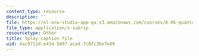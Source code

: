 ```yaml
---
content_type: resource
description: ''
file: https://ol-ocw-studio-app-qa.s3.amazonaws.com/courses/8-06-quantum-physics-iii-spring-2018/4ac9711de43d5897ace47c0fc3be7e89_kPxBd_S5tsA.vtt
file_type: application/x-subrip
resourcetype: Other
title: 3play caption file
uid: 4ac9711d-e43d-5897-ace4-7c0fc3be7e89
---
```

